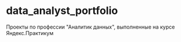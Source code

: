 # data_analyst_portfolio
Проекты по профессии "Аналитик данных", выполненные на курсе Яндекс.Практикум
